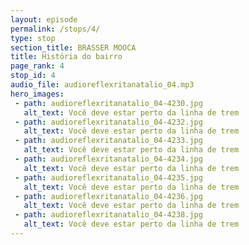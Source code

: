 ```yaml
---
layout: episode
permalink: /stops/4/
type: stop
section_title: BRASSER MOOCA
title: História do bairro
page_rank: 4
stop_id: 4
audio_file: audioreflexritanatalio_04.mp3
hero_images:
 - path: audioreflexritanatalio_04-4230.jpg
   alt_text: Você deve estar perto da linha de trem
 - path: audioreflexritanatalio_04-4232.jpg
   alt_text: Você deve estar perto da linha de trem
 - path: audioreflexritanatalio_04-4233.jpg
   alt_text: Você deve estar perto da linha de trem
 - path: audioreflexritanatalio_04-4234.jpg
   alt_text: Você deve estar perto da linha de trem
 - path: audioreflexritanatalio_04-4235.jpg
   alt_text: Você deve estar perto da linha de trem
 - path: audioreflexritanatalio_04-4236.jpg
   alt_text: Você deve estar perto da linha de trem
 - path: audioreflexritanatalio_04-4238.jpg
   alt_text: Você deve estar perto da linha de trem
---
```

